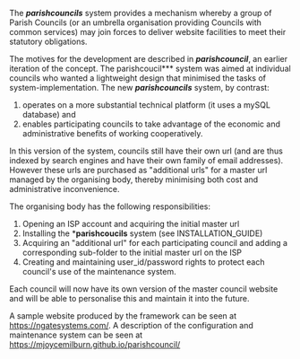 The ***parishcouncils*** system provides a mechanism whereby a group of Parish Councils (or an umbrella organisation providing Councils with common services) may join forces to deliver website facilities to meet their statutory obligations.

The motives for the development are described in ***parishcouncil***, an earlier iteration of the concept. The parishcoucil*** system was aimed at individual councils who wanted a lightweight design that minimised the tasks of system-implementation. The new ***parishcouncils*** system, by contrast:
1. operates on a more substantial technical platform (it uses a mySQL database) and
2. enables participating councils to take advantage of the economic and administrative benefits of working cooperatively.

In this version of the system, councils still have their own url (and are thus indexed by search engines and have their own family of email addresses). However these urls are purchased as "additional urls" for a master url managed by the organising body, thereby minimising both cost and administrative inconvenience.

The organising body has the following responsibilities:

1. Opening an ISP account and acquiring the initial master url
2. Installing the ***parishcoucils** system (see INSTALLATION_GUIDE)
3. Acquiring an "additional url" for each participating council and adding a corresponding  sub-folder to the initial master url on the ISP
4.  Creating and maintaining user_id/password rights to protect each council's use of the maintenance system.

Each council will now have its own version of the master council website and will be able to personalise this and maintain it into the future.

A sample website produced by the framework can be seen at https://ngatesystems.com/.  A description of the configuration and maintenance system can be seen at https://mjoycemilburn.github.io/parishcouncil/
